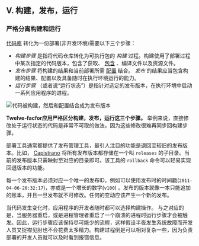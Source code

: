 ## V. 构建，发布，运行
### 严格分离构建和运行

[代码库](/codebase) 转化为一份部署(非开发环境)需要以下三个步骤：

* *构建步骤* 是指将代码仓库转化为可执行包的 *构建* 过程。构建使用了部署过程中某次指定的代码版本，包含了获取、 [包含](/dependencies) 、编译文件以及资源文件。
* *发布步骤* 将构建的结果和当前部署所需 [配置](/config) 结合。  *发布* 的结果应当包含构建的结果、配置以及具备随时在执行环境运行的能力。
* *运行步骤* （或者说“运行状态”）是指针对选定的发布版本，在执行环境中启动一系列应用程序的进程。

![代码被构建，然后和配置结合成为发布版本](/images/release.png)

**Twelve-facfor应用严格区分构建，发布，运行这三个步骤。** 举例来说，直接修改处于运行状态的代码是非常不可取的做法，因为这些修改很难再同步回构建步骤。

部署工具通常都提供了发布管理工具，最引人注目的功能是退回至较旧的发布版本。比如， [Capistrano](https://github.com/capistrano/capistrano/wiki)  将所有发布版本都存储在一个叫 `releases` 的子目录。当前的发布版本只需映射至对应的目录即可。该工具的 `rollback` 命令可以轻易实现回退版本的功能。

每一个发布版本必须对应一个唯一的发布ID，例如可以使用发布时的时间戳(`2011-04-06-20:32:17`)，亦或是一个增长的数字(`v100`) 。发布的版本就像一本只能追加的账本，并且一旦发布就不可修改。任何的变动应该产生一个新的发布。

当代码发生变化时，应用程序的开发者随时都可以选择构建操作。 与之对应的是，当服务器重启，或是进程管理者重启了一个崩溃的进程时运行步骤才会被触发。因此，运行步骤应该保持尽可能少的流程，这样假设半夜发生系统故障而开发人员又捉襟见肘也不会花费太多精力。构建过程倒是可以相对复杂一些，因为负责部署的开发人员就可以及时看到报错信息。

